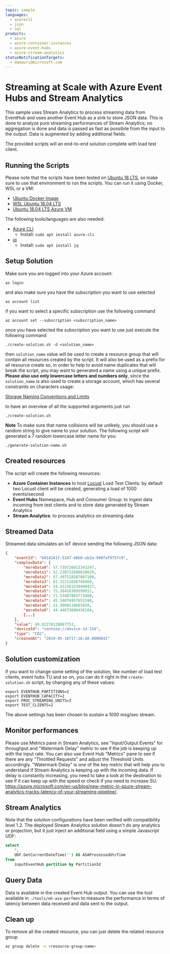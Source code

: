 ```yaml
---
topic: sample
languages:
  - azurecli
  - json
  - sql
products:
  - azure
  - azure-container-instances
  - azure-event-hubs
  - azure-stream-analytics  
statusNotificationTargets:
  - damauri@microsoft.com
---
```


# Streaming at Scale with Azure Event Hubs and Stream Analytics

This sample uses Stream Analytics to process streaming data from EventHub and uses another Event Hub as a sink to store JSON data. This is done to analyze pure streaming performances of Stream Analytics; no aggregation is done and data is passed as fast as possibile from the input to the output. Data is augmented by adding additional fields.

The provided scripts will an end-to-end solution complete with load test client.  

## Running the Scripts

Please note that the scripts have been tested on [Ubuntu 18 LTS](http://releases.ubuntu.com/18.04/), so make sure to use that environment to run the scripts. You can run it using Docker, WSL or a VM:

- [Ubuntu Docker Image](https://hub.docker.com/_/ubuntu/)
- [WSL Ubuntu 18.04 LTS](https://www.microsoft.com/en-us/p/ubuntu-1804-lts/9n9tngvndl3q?activetab=pivot:overviewtab)
- [Ubuntu 18.04 LTS Azure VM](https://azuremarketplace.microsoft.com/en-us/marketplace/apps/Canonical.UbuntuServer1804LTS)

The following tools/languages are also needed:

- [Azure CLI](https://docs.microsoft.com/en-us/cli/azure/install-azure-cli-apt?view=azure-cli-latest)
  - Install: `sudo apt install azure-cli`
- [jq](https://stedolan.github.io/jq/)
  - Install: `sudo apt install jq`

## Setup Solution

Make sure you are logged into your Azure account:

    az login

and also make sure you have the subscription you want to use selected

    az account list

if you want to select a specific subscription use the following command

    az account set --subscription <subscription_name>

once you have selected the subscription you want to use just execute the following command

    ./create-solution.sh -d <solution_name>

then `solution_name` value will be used to create a resource group that will contain all resources created by the script. It will also be used as a prefix for all resource create so, in order to help to avoid name duplicates that will break the script, you may want to generated a name using a unique prefix. **Please also use only lowercase letters and numbers only**, since the `solution_name` is also used to create a storage account, which has several constraints on characters usage:

[Storage Naming Conventions and Limits](https://docs.microsoft.com/en-us/azure/architecture/best-practices/naming-conventions#storage)

to have an overview of all the supported arguments just run

    ./create-solution.sh

**Note**
To make sure that name collisions will be unlikely, you should use a random string to give name to your solution. The following script will generated a 7 random lowercase letter name for you:

    ./generate-solution-name.sh

## Created resources

The script will create the following resources:

- **Azure Container Instances** to host [Locust](https://locust.io/) Load Test Clients: by default two Locust client will be created, generating a load of 1000 events/second
- **Event Hubs** Namespace, Hub and Consumer Group: to ingest data incoming from test clients and to store data generated by Stream Analytics
- **Stream Analytics**: to process analytics on streaming data

## Streamed Data

Streamed data simulates an IoT device sending the following JSON data:

```json
{
    "eventId": "b81d241f-5187-40b0-ab2a-940faf9757c0",
    "complexData": {
        "moreData0": 57.739726013343247,
        "moreData1": 52.230732688620829,
        "moreData2": 57.497518587807189,
        "moreData3": 81.32211656749469,
        "moreData4": 54.412361539409427,
        "moreData5": 75.36416309399911,
        "moreData6": 71.53407865773488,
        "moreData7": 45.34076957651598,
        "moreData8": 51.3068118685458,
        "moreData9": 44.44672606436184,
        [...]
    },
    "value": 49.02278128887753,
    "deviceId": "contoso://device-id-154",
    "type": "CO2",
    "createdAt": "2019-05-16T17:16:40.000003Z"
}
```

## Solution customization

If you want to change some setting of the solution, like number of load test clients, event hubs TU and so on, you can do it right in the `create-solution.sh` script, by changing any of these values:

    export EVENTHUB_PARTITIONS=2
    export EVENTHUB_CAPACITY=2
    export PROC_STREAMING_UNITS=3
    export TEST_CLIENTS=2

The above settings has been chosen to sustain a 1000 msg/sec stream.

## Monitor performances

Please use Metrics pane in Stream Analytics, see "Input/Output Events" for throughput and "Watermark Delay" metric to see if the job is keeping up with the input rate.  You can also use Event Hub "Metrics" pane to see if there are any "Throttled Requests" and adjust the Threshold Units accordingly. "Watermark Delay" is one of the key metric that will help you to understand if Stream Analytics is keeping up with the incoming data. If delay is constantly increasing, you need to take a look at the destination to see if it can keep up with the speed or check if you need to increase SU: https://azure.microsoft.com/en-us/blog/new-metric-in-azure-stream-analytics-tracks-latency-of-your-streaming-pipeline/.

## Stream Analytics

Note that the solution configurations have been verified with compatibility level 1.2. The deployed Stream Analytics solution doesn't do any analytics or projection, but it just inject an additional field using a simple Javascript UDF:

```sql
select 
    *, 
    UDF.GetCurrentDateTime('') AS ASAProcessedUtcTime
from 
    inputEventHub partition by PartitionId
```

## Query Data

Data is available in the created Event Hub output. You can use the tool available in `./tools/eh-asa-perfmon` to measure the performance in terms of latency between data received and data sent to the output.

## Clean up

To remove all the created resource, you can just delete the related resource group

```bash
az group delete -n <resource-group-name>
```